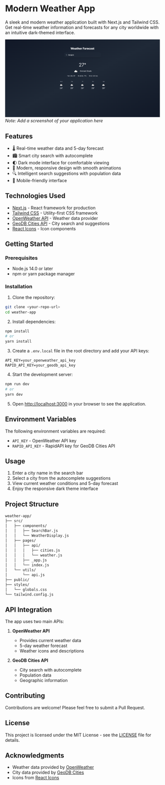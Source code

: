 # Modern Weather App

A sleek and modern weather application built with Next.js and Tailwind CSS. Get real-time weather information and forecasts for any city worldwide with an intuitive dark-themed interface.

![Weather App Screenshot](public/assets/preview.png)
_Note: Add a screenshot of your application here_

## Features

- 🌡️ Real-time weather data and 5-day forecast
- 🏙️ Smart city search with autocomplete
- 🌓 Dark mode interface for comfortable viewing
- 🎨 Modern, responsive design with smooth animations
- 🔍 Intelligent search suggestions with population data
- 📱 Mobile-friendly interface

## Technologies Used

- [Next.js](https://nextjs.org/) - React framework for production
- [Tailwind CSS](https://tailwindcss.com/) - Utility-first CSS framework
- [OpenWeather API](https://openweathermap.org/api) - Weather data provider
- [GeoDB Cities API](https://rapidapi.com/wirefreethought/api/geodb-cities/) - City search and suggestions
- [React Icons](https://react-icons.github.io/react-icons/) - Icon components

## Getting Started

### Prerequisites

- Node.js 14.0 or later
- npm or yarn package manager

### Installation

1. Clone the repository:

```bash
git clone <your-repo-url>
cd weather-app
```

2. Install dependencies:

```bash
npm install
# or
yarn install
```

3. Create a `.env.local` file in the root directory and add your API keys:

```env
API_KEY=your_openweather_api_key
RAPID_API_KEY=your_geodb_api_key
```

4. Start the development server:

```bash
npm run dev
# or
yarn dev
```

5. Open [http://localhost:3000](http://localhost:3000) in your browser to see the application.

## Environment Variables

The following environment variables are required:

- `API_KEY` - OpenWeather API key
- `RAPID_API_KEY` - RapidAPI key for GeoDB Cities API

## Usage

1. Enter a city name in the search bar
2. Select a city from the autocomplete suggestions
3. View current weather conditions and 5-day forecast
4. Enjoy the responsive dark theme interface

## Project Structure

```
weather-app/
├── src/
│   ├── components/
│   │   ├── SearchBar.js
│   │   └── WeatherDisplay.js
│   ├── pages/
│   │   ├── api/
│   │   │   ├── cities.js
│   │   │   └── weather.js
│   │   ├── _app.js
│   │   └── index.js
│   └── utils/
│       └── api.js
├── public/
├── styles/
│   └── globals.css
└── tailwind.config.js
```

## API Integration

The app uses two main APIs:

1. **OpenWeather API**

   - Provides current weather data
   - 5-day weather forecast
   - Weather icons and descriptions

2. **GeoDB Cities API**
   - City search with autocomplete
   - Population data
   - Geographic information

## Contributing

Contributions are welcome! Please feel free to submit a Pull Request.

## License

This project is licensed under the MIT License - see the [LICENSE](LICENSE) file for details.

## Acknowledgments

- Weather data provided by [OpenWeather](https://openweathermap.org/)
- City data provided by [GeoDB Cities](https://rapidapi.com/wirefreethought/api/geodb-cities/)
- Icons from [React Icons](https://react-icons.github.io/react-icons/)
